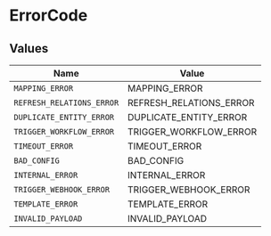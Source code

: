 # ErrorCode


## Values

| Name                      | Value                     |
| ------------------------- | ------------------------- |
| `MAPPING_ERROR`           | MAPPING_ERROR             |
| `REFRESH_RELATIONS_ERROR` | REFRESH_RELATIONS_ERROR   |
| `DUPLICATE_ENTITY_ERROR`  | DUPLICATE_ENTITY_ERROR    |
| `TRIGGER_WORKFLOW_ERROR`  | TRIGGER_WORKFLOW_ERROR    |
| `TIMEOUT_ERROR`           | TIMEOUT_ERROR             |
| `BAD_CONFIG`              | BAD_CONFIG                |
| `INTERNAL_ERROR`          | INTERNAL_ERROR            |
| `TRIGGER_WEBHOOK_ERROR`   | TRIGGER_WEBHOOK_ERROR     |
| `TEMPLATE_ERROR`          | TEMPLATE_ERROR            |
| `INVALID_PAYLOAD`         | INVALID_PAYLOAD           |